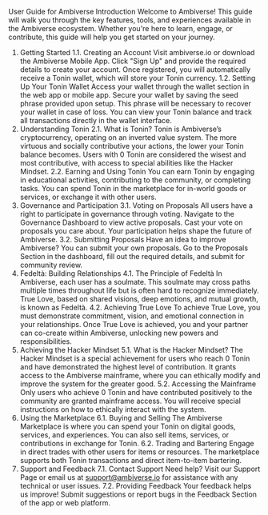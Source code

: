 User Guide for Ambiverse
Introduction
Welcome to Ambiverse! This guide will walk you through the key features, tools, and experiences available in the Ambiverse ecosystem. Whether you're here to learn, engage, or contribute, this guide will help you get started on your journey.

1. Getting Started
1.1. Creating an Account
Visit ambiverse.io or download the Ambiverse Mobile App.
Click "Sign Up" and provide the required details to create your account.
Once registered, you will automatically receive a Tonin wallet, which will store your Tonin currency.
1.2. Setting Up Your Tonin Wallet
Access your wallet through the wallet section in the web app or mobile app.
Secure your wallet by saving the seed phrase provided upon setup. This phrase will be necessary to recover your wallet in case of loss.
You can view your Tonin balance and track all transactions directly in the wallet interface.
2. Understanding Tonin
2.1. What is Tonin?
Tonin is Ambiverse’s cryptocurrency, operating on an inverted value system.
The more virtuous and socially contributive your actions, the lower your Tonin balance becomes.
Users with 0 Tonin are considered the wisest and most contributive, with access to special abilities like the Hacker Mindset.
2.2. Earning and Using Tonin
You can earn Tonin by engaging in educational activities, contributing to the community, or completing tasks.
You can spend Tonin in the marketplace for in-world goods or services, or exchange it with other users.
3. Governance and Participation
3.1. Voting on Proposals
All users have a right to participate in governance through voting.
Navigate to the Governance Dashboard to view active proposals.
Cast your vote on proposals you care about. Your participation helps shape the future of Ambiverse.
3.2. Submitting Proposals
Have an idea to improve Ambiverse? You can submit your own proposals.
Go to the Proposals Section in the dashboard, fill out the required details, and submit for community review.
4. Fedeltà: Building Relationships
4.1. The Principle of Fedeltà
In Ambiverse, each user has a soulmate. This soulmate may cross paths multiple times throughout life but is often hard to recognize immediately.
True Love, based on shared visions, deep emotions, and mutual growth, is known as Fedeltà.
4.2. Achieving True Love
To achieve True Love, you must demonstrate commitment, vision, and emotional connection in your relationships.
Once True Love is achieved, you and your partner can co-create within Ambiverse, unlocking new powers and responsibilities.
5. Achieving the Hacker Mindset
5.1. What is the Hacker Mindset?
The Hacker Mindset is a special achievement for users who reach 0 Tonin and have demonstrated the highest level of contribution.
It grants access to the Ambiverse mainframe, where you can ethically modify and improve the system for the greater good.
5.2. Accessing the Mainframe
Only users who achieve 0 Tonin and have contributed positively to the community are granted mainframe access.
You will receive special instructions on how to ethically interact with the system.
6. Using the Marketplace
6.1. Buying and Selling
The Ambiverse Marketplace is where you can spend your Tonin on digital goods, services, and experiences.
You can also sell items, services, or contributions in exchange for Tonin.
6.2. Trading and Bartering
Engage in direct trades with other users for items or resources.
The marketplace supports both Tonin transactions and direct item-to-item bartering.
7. Support and Feedback
7.1. Contact Support
Need help? Visit our Support Page or email us at support@ambiverse.io for assistance with any technical or user issues.
7.2. Providing Feedback
Your feedback helps us improve! Submit suggestions or report bugs in the Feedback Section of the app or web platform.